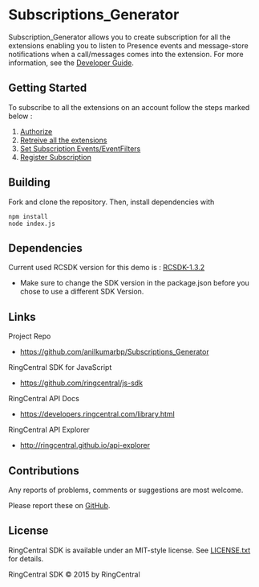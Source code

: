 
Subscriptions_Generator
=======================

Subscription_Generator allows you to create subscription for all the extensions enabling you to listen to Presence events and message-store notifications when a call/messages comes into the extension. For more information, see the 
[Developer Guide](https://developer.ringcentral.com/api-docs/latest/index.html#!#Notifications.html).

## Getting Started

To subscribe to all the extensions on an account follow the steps marked below :

1. [Authorize](http://ringcentral.github.io/api-explorer/#!/Authentication/oauth_token_post)
2. [Retreive all the extensions](http://ringcentral.github.io/api-explorer/#!/Account_and_Extension_Information/v1_0_account__accountId__extension_get)
3. [Set Subscription Events/EventFilters](http://ringcentral.github.io/api-explorer/#!/Notifications/v1_0_subscription_post)
4. [Register Subscription](http://ringcentral.github.io/api-explorer/#!/Notifications/v1_0_subscription_post)


## Building

Fork and clone the repository. Then, install dependencies with

```
npm install
node index.js
```

## Dependencies

Current used RCSDK version for this demo is :
[RCSDK-1.3.2](https://github.com/ringcentral/ringcentral-js/tree/1.3.2)
* Make sure to change the SDK version in the package.json before you chose to use a different SDK Version.


## Links

Project Repo

* https://github.com/anilkumarbp/Subscriptions_Generator

RingCentral SDK for JavaScript

* https://github.com/ringcentral/js-sdk

RingCentral API Docs

* https://developers.ringcentral.com/library.html

RingCentral API Explorer

* http://ringcentral.github.io/api-explorer

## Contributions

Any reports of problems, comments or suggestions are most welcome.

Please report these on [GitHub](https://github.com/anilkumarbp/Subscriptions_Generator).

## License

RingCentral SDK is available under an MIT-style license. See [LICENSE.txt](LICENSE.txt) for details.

RingCentral SDK &copy; 2015 by RingCentral
